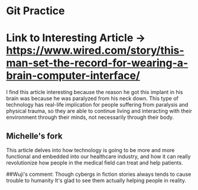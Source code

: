 # Git Practice


# Link to Interesting Article -> https://www.wired.com/story/this-man-set-the-record-for-wearing-a-brain-computer-interface/

I find this article interesting because the reason he got this implant in his brain was because he was paralyzed from his neck down. This type of technology has real-life implication for people suffering from paralysis and physical trauma, so they are able to continue living and interacting with their environment through their minds, not necessarily through their body. 



## Michelle's fork
This article delves into how technology is going to be more and more functional and embedded into our healthcare industry, and how it can really revolutionize how people in the medical field can treat and help patients.

##Wuji's comment:
Though cybergs in fiction stories always tends to cause trouble to humanity
It's glad to see them actually helping people in reality.
